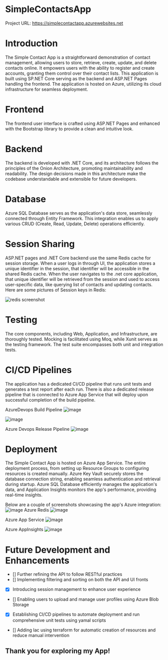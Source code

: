# SimpleContactsApp

Project URL: https://simplecontactapp.azurewebsites.net

# Introduction

The Simple Contact App is a straightforward demonstration of contact management, allowing users to store, retrieve, create, update, and delete contacts online. It empowers users with the ability to register and create accounts, granting them control over their contact lists. This application is built using SP.NET Core serving as the backend and ASP.NET Pages handling the frontend. The application is hosted on Azure, utilizing its cloud infrastructure for seamless deployment.

# Frontend

The frontend user interface is crafted using ASP.NET Pages and enhanced with the Bootstrap library to provide a clean and intuitive look.

# Backend

The backend is developed with .NET Core, and its architecture follows the principles of the Onion Architecture, promoting maintainability and readability. The design decisions made in this architecture make the codebase understandable and extensible for future developers.

# Database

Azure SQL Database serves as the application's data store, seamlessly connected through Entity Framework. This integration enables us to apply various CRUD (Create, Read, Update, Delete) operations efficiently.

# Session Sharing

 ASP.NET pages and .NET Core backend use the same Redis cache for session storage. When a user logs in through UI, the application stores a unique identifier in the session, that identifier will be accessible in the shared Redis cache. When the user navigates to the .net core application, that unique identifier will be retrieved from the session and used to access user-specific data, like querying list of contacts and updating contacts. 
Here are some pictures of Session keys in Redis: 

![redis screenshot](https://github.com/brookhab/SimpleContactsApp/assets/11322420/82905027-5e25-45a6-a9d9-77b9330f0ae6)


# Testing

 The core components, including Web, Application, and Infrastructure, are thoroughly tested. Mocking is facilitated using Moq, while Xunit serves as the testing framework. The test suite encompasses both unit and integration tests.

# CI/CD Pipelines
The application has a dedicated CI/CD pipeline that runs unit tests and generates a test report after each run. There is also a dedicated release pipeline that is connected to Azure App Service that will deploy upon successful completion of the build pipeline. 

AzureDevops Build Pipeline 
![image](https://github.com/brookhab/SimpleContactsApp/assets/11322420/d21dc90f-5c99-4a7f-86e5-1437a436bf7d)

![image](https://github.com/brookhab/SimpleContactsApp/assets/11322420/cb2facf8-8f05-460c-85cf-0a1e48b1a3ff)

Azure Devops Release Pipeline
![image](https://github.com/brookhab/SimpleContactsApp/assets/11322420/ba803b77-2047-4f57-85c9-301ad79ac7b6)

# Deployment

The Simple Contact App is hosted on Azure App Service. The entire deployment process, from setting up Resource Groups to configuring resources is created manually. Azure Key Vault securely stores the database connection string, enabling seamless authentication and retrieval during startup. Azure SQL Database efficiently manages the application's data, and Application Insights monitors the app's performance, providing real-time insights. 

Below are a couple of screenshots showcasing the app's Azure integration:
![image](https://github.com/brookhab/SimpleContactsApp/assets/11322420/f35efc03-8431-4f44-b78c-d2a96f26ffa5)
Azure Redis
![image](https://github.com/brookhab/SimpleContactsApp/assets/11322420/fcb5ae3b-47e3-4686-8e5c-f2d9272508b7)

Azure App Service 
![image](https://github.com/brookhab/SimpleContactsApp/assets/11322420/cbe5aa08-8ce7-438b-9056-27ae9c008370)

Azure AppInsights
![image](https://github.com/brookhab/SimpleContactsApp/assets/11322420/8d658745-b37c-4583-9d91-d1e220ce673a)


# Future Development and Enhancements 

- [] Further refining the API to follow RESTful practices
- [] Implementing filtering and sorting on both the API and UI fronts
- [X] Introducing session management to enhance user experience
- [] Enabling users to upload and manage user profiles using Azure Blob Storage
- [X] Establishing CI/CD pipelines to automate deployment and run comprehensive unit tests using yamal scripts
- [] Adding Iac using terraform for automatic creation of resources and reduce manual intervention 


## Thank you for exploring my App! 
